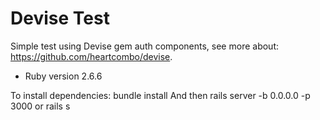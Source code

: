 # Devise Test

Simple test using Devise gem auth components, see more about: https://github.com/heartcombo/devise.

* Ruby version 2.6.6

To install dependencies: 
  bundle install
And then 
  rails server -b 0.0.0.0 -p 3000 or rails s
